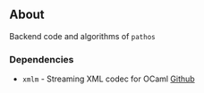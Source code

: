 ## About

Backend code and algorithms of `pathos`

### Dependencies

- `xmlm` - Streaming XML codec for OCaml [Github](https://github.com/dbuenzli/xmlm)

